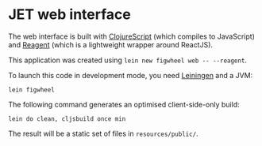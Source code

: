# JET web interface

The web interface is built with [ClojureScript][CLJS] (which compiles to
JavaScript) and [Reagent][REAG] (which is a lightweight wrapper around ReactJS).

This application was created using `lein new figwheel web -- --reagent`.

To launch this code in development mode, you need [Leiningen][LEIN] and a JVM:

    lein figwheel

The following command generates an optimised client-side-only build:

    lein do clean, cljsbuild once min

The result will be a static set of files in `resources/public/`.

   [CLJS]: https://clojurescript.org
   [REAG]: https://reagent-project.github.io
   [LEIN]: https://leiningen.org
